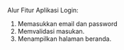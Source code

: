 Alur Fitur Aplikasi Login:
1. Memasukkan email dan password
2. Memvalidasi masukan.
3. Menampilkan halaman beranda.
